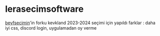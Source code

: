 # lerasecimsoftware
[beyfsecimin](https://github.com/lera2od/beyfendilersecim)'in forku
kevkland 2023-2024 seçimi için yapıldı
farklar : daha iyi css, discord login, uygulamadan oy verme
